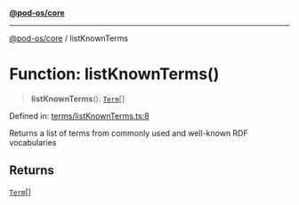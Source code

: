 [**@pod-os/core**](../README.md)

***

[@pod-os/core](../globals.md) / listKnownTerms

# Function: listKnownTerms()

> **listKnownTerms**(): [`Term`](../interfaces/Term.md)[]

Defined in: [terms/listKnownTerms.ts:8](https://github.com/pod-os/PodOS/blob/90fd10a51a0e6c116e360caca550a03a7f7126ea/core/src/terms/listKnownTerms.ts#L8)

Returns a list of terms from commonly used and well-known RDF vocabularies

## Returns

[`Term`](../interfaces/Term.md)[]
